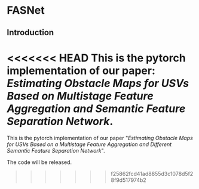 # FASNet


## Introduction

<<<<<<< HEAD
This is the pytorch implementation of our paper: *Estimating Obstacle Maps for USVs Based on Multistage Feature Aggregation and Semantic Feature Separation Network*.
=======
This is the pytorch implementation of our paper "*Estimating Obstacle Maps for USVs Based on a Multistage Feature Aggregation and Different Semantic Feature Separation Network*".

The code will be released.
>>>>>>> f25862fcd41ad8855d3c1078d5f28f9d517974b2

